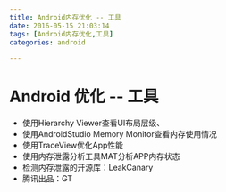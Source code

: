 ```yaml
---
title: Android内存优化 -- 工具
date: 2016-05-15 21:03:14
tags: [Android内存优化,工具]
categories: android

---
```


# Android 优化 -- 工具

- 使用Hierarchy Viewer查看UI布局层级、
- 使用AndroidStudio Memory Monitor查看内存使用情况
- 使用TraceView优化App性能
- 使用内存泄露分析工具MAT分析APP内存状态
- 检测内存泄露的开源库：LeakCanary
- 腾讯出品：GT

<!--more-->
